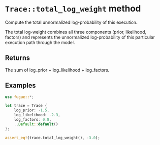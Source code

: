 # `Trace::total_log_weight` method

Compute the total unnormalized log-probability of this execution.

The total log-weight combines all three components (prior, likelihood, factors) and represents the unnormalized log-probability of this particular execution path through the model.

## Returns

The sum of log_prior + log_likelihood + log_factors.

## Examples

```rust
use fugue::*;

let trace = Trace {
    log_prior: -1.5,
    log_likelihood: -2.3,
    log_factors: 0.8,
    ..Default::default()
};

assert_eq!(trace.total_log_weight(), -3.0);
```
